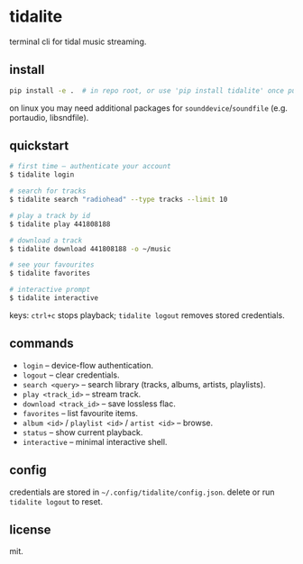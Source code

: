 # tidalite

terminal cli for tidal music streaming.

## install

```bash
pip install -e .  # in repo root, or use 'pip install tidalite' once published
```

on linux you may need additional packages for `sounddevice`/`soundfile` (e.g. portaudio, libsndfile).

## quickstart

```bash
# first time – authenticate your account
$ tidalite login

# search for tracks
$ tidalite search "radiohead" --type tracks --limit 10

# play a track by id
$ tidalite play 441808188

# download a track
$ tidalite download 441808188 -o ~/music

# see your favourites
$ tidalite favorites

# interactive prompt
$ tidalite interactive
```

keys: `ctrl+c` stops playback; `tidalite logout` removes stored credentials.

## commands

* `login` – device-flow authentication.
* `logout` – clear credentials.
* `search <query>` – search library (tracks, albums, artists, playlists).
* `play <track_id>` – stream track.
* `download <track_id>` – save lossless flac.
* `favorites` – list favourite items.
* `album <id>` / `playlist <id>` / `artist <id>` – browse.
* `status` – show current playback.
* `interactive` – minimal interactive shell.

## config

credentials are stored in `~/.config/tidalite/config.json`. delete or run `tidalite logout` to reset.

## license

mit. 